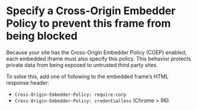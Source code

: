 # Specify a Cross-Origin Embedder Policy to prevent this frame from being blocked

Because your site has the Cross-Origin Embedder Policy (COEP) enabled, each
embedded iframe must also specify this policy. This behavior protects private
data from being exposed to untrusted third party sites.

To solve this, add one of following to the embedded frame’s HTML response
header:
* `Cross-Origin-Embedder-Policy: require-corp`
* `Cross-Origin-Embedder-Policy: credentialless` (Chrome > 96)
